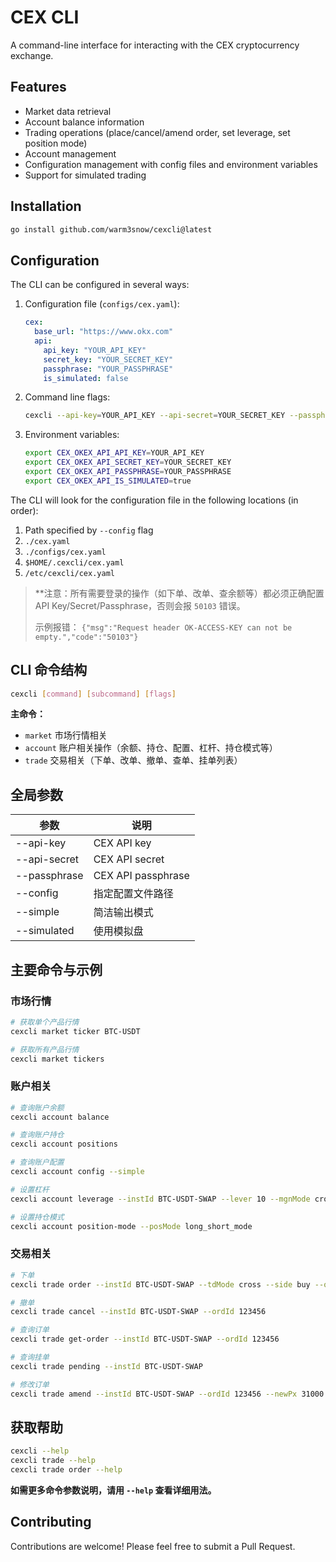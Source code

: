 # CEX CLI

A command-line interface for interacting with the CEX cryptocurrency exchange.

## Features

- Market data retrieval
- Account balance information
- Trading operations (place/cancel/amend order, set leverage, set position mode)
- Account management
- Configuration management with config files and environment variables
- Support for simulated trading

## Installation

```bash
go install github.com/warm3snow/cexcli@latest
```

## Configuration

The CLI can be configured in several ways:

1. Configuration file (`configs/cex.yaml`):
   ```yaml
   cex:
     base_url: "https://www.okx.com"
     api:
       api_key: "YOUR_API_KEY"
       secret_key: "YOUR_SECRET_KEY"
       passphrase: "YOUR_PASSPHRASE"
       is_simulated: false
   ```

2. Command line flags:
   ```bash
   cexcli --api-key=YOUR_API_KEY --api-secret=YOUR_SECRET_KEY --passphrase=YOUR_PASSPHRASE --simulated
   ```

3. Environment variables:
   ```bash
   export CEX_OKEX_API_API_KEY=YOUR_API_KEY
   export CEX_OKEX_API_SECRET_KEY=YOUR_SECRET_KEY
   export CEX_OKEX_API_PASSPHRASE=YOUR_PASSPHRASE
   export CEX_OKEX_API_IS_SIMULATED=true
   ```

The CLI will look for the configuration file in the following locations (in order):
1. Path specified by `--config` flag
2. `./cex.yaml`
3. `./configs/cex.yaml`
4. `$HOME/.cexcli/cex.yaml`
5. `/etc/cexcli/cex.yaml`

> **注意：所有需要登录的操作（如下单、改单、查余额等）都必须正确配置 API Key/Secret/Passphrase，否则会报 `50103` 错误。
> 
> 示例报错：
> `{"msg":"Request header OK-ACCESS-KEY can not be empty.","code":"50103"}`

## CLI 命令结构

```bash
cexcli [command] [subcommand] [flags]
```

**主命令：**
- `market`    市场行情相关
- `account`   账户相关操作（余额、持仓、配置、杠杆、持仓模式等）
- `trade`     交易相关（下单、改单、撤单、查单、挂单列表）

## 全局参数

| 参数            | 说明                        |
|-----------------|----------------------------|
| --api-key       | CEX API key                |
| --api-secret    | CEX API secret             |
| --passphrase    | CEX API passphrase         |
| --config        | 指定配置文件路径            |
| --simple        | 简洁输出模式                |
| --simulated     | 使用模拟盘                  |

## 主要命令与示例

### 市场行情

```bash
# 获取单个产品行情
cexcli market ticker BTC-USDT

# 获取所有产品行情
cexcli market tickers
```

### 账户相关

```bash
# 查询账户余额
cexcli account balance

# 查询账户持仓
cexcli account positions

# 查询账户配置
cexcli account config --simple

# 设置杠杆
cexcli account leverage --instId BTC-USDT-SWAP --lever 10 --mgnMode cross

# 设置持仓模式
cexcli account position-mode --posMode long_short_mode
```

### 交易相关

```bash
# 下单
cexcli trade order --instId BTC-USDT-SWAP --tdMode cross --side buy --ordType limit --sz 1 --px 30000

# 撤单
cexcli trade cancel --instId BTC-USDT-SWAP --ordId 123456

# 查询订单
cexcli trade get-order --instId BTC-USDT-SWAP --ordId 123456

# 查询挂单
cexcli trade pending --instId BTC-USDT-SWAP

# 修改订单
cexcli trade amend --instId BTC-USDT-SWAP --ordId 123456 --newPx 31000
```

## 获取帮助

```bash
cexcli --help
cexcli trade --help
cexcli trade order --help
```

**如需更多命令参数说明，请用 `--help` 查看详细用法。**

## Contributing

Contributions are welcome! Please feel free to submit a Pull Request. 